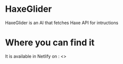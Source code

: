 # HaxeGlider

HaxeGlider is an AI that fetches Haxe API for intructions

# Where you can find it

It is available in Netlify on : <>